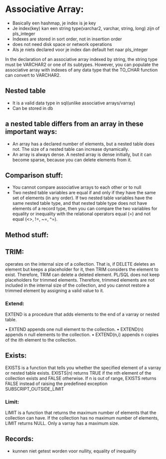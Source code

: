 # Associative Array:
- Basically een hashmap, je index is je key
- Je index(key) kan een string type(varchar2, varchar, string, long) zijn of pls_integer
- Indexes are stored in sort order, not in insertion order
- does not need disk space or network operations
- Als je niets declared voor je index dan default het naar pls_integer

In the declaration of an associative array indexed by string, the string type must be
VARCHAR2 or one of its subtypes.
However, you can populate the associative array with indexes of any data type that the
TO_CHAR function can convert to VARCHAR2.



## Nested table
- It is a valid data type in sql(unlike associative arrays/varray)
- Can be stored in db

## a nested table differs from an array in these important ways:
- An array has a declared number of elements, but a nested table does not. The size of a
nested table can increase dynamically.
-  An array is always dense. A nested array is dense initially, but it can become sparse,
because you can delete elements from it.

## Comparison stuff:
- You cannot compare associative arrays to each other or to null
- Two nested table variables are equal if and only if they have the same set of elements (in any
order).
If two nested table variables have the same nested table type, and that nested table type
does not have elements of a record type, then you can compare the two variables for equality
or inequality with the relational operators equal (=) and not equal (<>, !=, ~=, ^=).

## Method stuff:
## TRIM: 
operates on the internal size of a collection. That is, if DELETE deletes an element but
keeps a placeholder for it, then TRIM considers the element to exist. Therefore, TRIM can
delete a deleted element.
PL/SQL does not keep placeholders for trimmed elements. Therefore, trimmed elements are
not included in the internal size of the collection, and you cannot restore a trimmed element
by assigning a valid value to it.

### Extend:
EXTEND is a procedure that adds elements to the end of a varray or nested table.

• EXTEND appends one null element to the collection.
• EXTEND(n) appends n null elements to the collection.
• EXTEND(n,i) appends n copies of the ith element to the collection.



## Exists: 
EXISTS is a function that tells you whether the specified element of a varray or nested
table exists.
EXISTS(n) returns TRUE if the nth element of the collection exists and FALSE otherwise.
If n is out of range, EXISTS returns FALSE instead of raising the predefined exception
SUBSCRIPT_OUTSIDE_LIMIT

### Limit:
LIMIT is a function that returns the maximum number of elements that the collection can
have. If the collection has no maximum number of elements, LIMIT returns NULL. Only a
varray has a maximum size.



## Records:
- kunnen niet getest worden voor nullity, equality of inequality